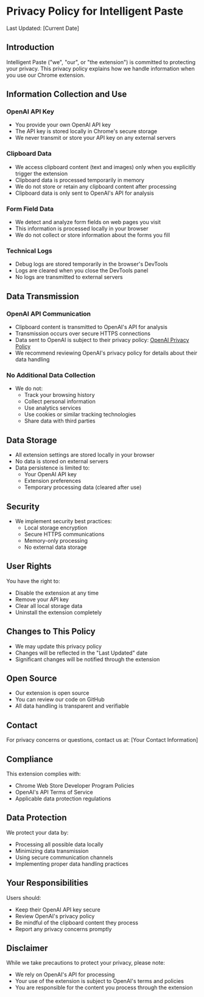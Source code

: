 # Privacy Policy for Intelligent Paste

Last Updated: [Current Date]

## Introduction

Intelligent Paste ("we", "our", or "the extension") is committed to protecting your privacy. This privacy policy explains how we handle information when you use our Chrome extension.

## Information Collection and Use

### OpenAI API Key

- You provide your own OpenAI API key
- The API key is stored locally in Chrome's secure storage
- We never transmit or store your API key on any external servers

### Clipboard Data

- We access clipboard content (text and images) only when you explicitly trigger the extension
- Clipboard data is processed temporarily in memory
- We do not store or retain any clipboard content after processing
- Clipboard data is only sent to OpenAI's API for analysis

### Form Field Data

- We detect and analyze form fields on web pages you visit
- This information is processed locally in your browser
- We do not collect or store information about the forms you fill

### Technical Logs

- Debug logs are stored temporarily in the browser's DevTools
- Logs are cleared when you close the DevTools panel
- No logs are transmitted to external servers

## Data Transmission

### OpenAI API Communication

- Clipboard content is transmitted to OpenAI's API for analysis
- Transmission occurs over secure HTTPS connections
- Data sent to OpenAI is subject to their privacy policy: [OpenAI Privacy Policy](https://openai.com/privacy/)
- We recommend reviewing OpenAI's privacy policy for details about their data handling

### No Additional Data Collection

- We do not:
  - Track your browsing history
  - Collect personal information
  - Use analytics services
  - Use cookies or similar tracking technologies
  - Share data with third parties

## Data Storage

- All extension settings are stored locally in your browser
- No data is stored on external servers
- Data persistence is limited to:
  - Your OpenAI API key
  - Extension preferences
  - Temporary processing data (cleared after use)

## Security

- We implement security best practices:
  - Local storage encryption
  - Secure HTTPS communications
  - Memory-only processing
  - No external data storage

## User Rights

You have the right to:

- Disable the extension at any time
- Remove your API key
- Clear all local storage data
- Uninstall the extension completely

## Changes to This Policy

- We may update this privacy policy
- Changes will be reflected in the "Last Updated" date
- Significant changes will be notified through the extension

## Open Source

- Our extension is open source
- You can review our code on GitHub
- All data handling is transparent and verifiable

## Contact

For privacy concerns or questions, contact us at:
[Your Contact Information]

## Compliance

This extension complies with:

- Chrome Web Store Developer Program Policies
- OpenAI's API Terms of Service
- Applicable data protection regulations

## Data Protection

We protect your data by:

- Processing all possible data locally
- Minimizing data transmission
- Using secure communication channels
- Implementing proper data handling practices

## Your Responsibilities

Users should:

- Keep their OpenAI API key secure
- Review OpenAI's privacy policy
- Be mindful of the clipboard content they process
- Report any privacy concerns promptly

## Disclaimer

While we take precautions to protect your privacy, please note:

- We rely on OpenAI's API for processing
- Your use of the extension is subject to OpenAI's terms and policies
- You are responsible for the content you process through the extension
